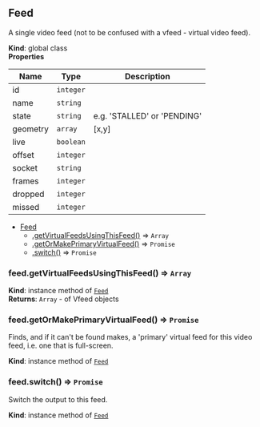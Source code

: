 <a name="Feed"></a>

## Feed
A single video feed (not to be confused with a vfeed - virtual video feed).

**Kind**: global class  
**Properties**

| Name | Type | Description |
| --- | --- | --- |
| id | <code>integer</code> |  |
| name | <code>string</code> |  |
| state | <code>string</code> | e.g. 'STALLED' or 'PENDING' |
| geometry | <code>array</code> | [x,y] |
| live | <code>boolean</code> |  |
| offset | <code>integer</code> |  |
| socket | <code>string</code> |  |
| frames | <code>integer</code> |  |
| dropped | <code>integer</code> |  |
| missed | <code>integer</code> |  |


* [Feed](#Feed)
    * [.getVirtualFeedsUsingThisFeed()](#Feed+getVirtualFeedsUsingThisFeed) ⇒ <code>Array</code>
    * [.getOrMakePrimaryVirtualFeed()](#Feed+getOrMakePrimaryVirtualFeed) ⇒ <code>Promise</code>
    * [.switch()](#Feed+switch) ⇒ <code>Promise</code>

<a name="Feed+getVirtualFeedsUsingThisFeed"></a>

### feed.getVirtualFeedsUsingThisFeed() ⇒ <code>Array</code>
**Kind**: instance method of <code>[Feed](#Feed)</code>  
**Returns**: <code>Array</code> - of Vfeed objects  
<a name="Feed+getOrMakePrimaryVirtualFeed"></a>

### feed.getOrMakePrimaryVirtualFeed() ⇒ <code>Promise</code>
Finds, and if it can't be found makes, a 'primary' virtual feed for this video feed,
i.e. one that is full-screen.

**Kind**: instance method of <code>[Feed](#Feed)</code>  
<a name="Feed+switch"></a>

### feed.switch() ⇒ <code>Promise</code>
Switch the output to this feed.

**Kind**: instance method of <code>[Feed](#Feed)</code>  
